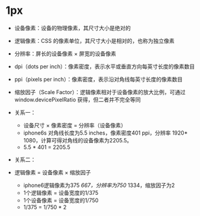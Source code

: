 # 1px

* 设备像素：设备的物理像素，其尺寸大小是绝对的
* 逻辑像素：CSS 的像素单位，其尺寸大小是相对的，也称为独立像素
* 分辨率：屏长的设备像素 × 屏宽的设备像素
* dpi（dots per inch）：像素密度，表示水平或垂直方向每英寸长度的像素数目
* ppi（pixels per inch）：像素密度，表示沿对角线每英寸长度的像素数目

* 缩放因子（Scale Factor）：逻辑像素相对于设备像素的放大比例，可通过 window.devicePixelRatio 获得，但二者并不完全等同

* 关系一：
  * 设备尺寸 × 像素密度 = 分辨率（设备像素）
  * iphone6s 对角线长度为5.5 inches，像素密度401 ppi，分辨率 1920* 1080，计算可得对角线的设备像素为2205.5。
  * 5.5 * 401 = 2205.5

* 关系二：

* 逻辑像素 = 设备像素 × 缩放因子
  * iphone6逻辑像素为375 *667，分辨率为750* 1334，缩放因子为2
  * 1个逻辑像素 = 设备宽度的1/375
  * 1个设备像素 = 设备宽度的1/750
  * 1/375 = 1/750 * 2
